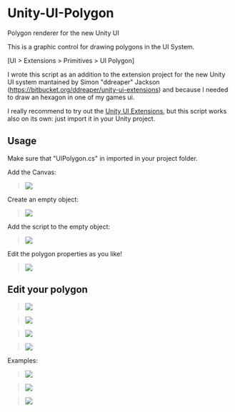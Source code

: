 # Unity-UI-Polygon
Polygon renderer for the new Unity UI

This is a graphic control for drawing polygons in the UI System.

[UI > Extensions > Primitives > UI Polygon]

I wrote this script as an addition to the extension project for the new Unity UI system mantained by Simon "ddreaper" Jackson (https://bitbucket.org/ddreaper/unity-ui-extensions) and because I needed to draw an hexagon in one of my games ui.

I really recommend to try out the [Unity UI Extensions](https://bitbucket.org/ddreaper/unity-ui-extensions), but this script works also on its own: just import it in your Unity project.

## Usage

Make sure that "UIPolygon.cs" in imported in your project folder.

Add the Canvas:

> ![](http://em.qbdp.me/unity/uipolygon/tut_00_addCanvas.png)

Create an empty object:

> ![](http://em.qbdp.me/unity/uipolygon/tut_01_createEmpty.png)

Add the script to the empty object:

> ![](http://em.qbdp.me/unity/uipolygon/tut_02_addUIPoly.png)

Edit the polygon properties as you like!

> ![](http://em.qbdp.me/unity/uipolygon/tut_03_edit.png)


## Edit your polygon

> ![](http://em.qbdp.me/unity/uipolygon/sides.gif)

> ![](http://em.qbdp.me/unity/uipolygon/deformation.gif)

> ![](http://em.qbdp.me/unity/uipolygon/rothikness.gif)

> ![](http://em.qbdp.me/unity/uipolygon/rotation.gif)

Examples:

> ![](http://em.qbdp.me/unity/uipolygon/shapes.png)

> ![](http://em.qbdp.me/unity/uipolygon/screen0.png)

> ![](http://em.qbdp.me/unity/uipolygon/screen1.png)
